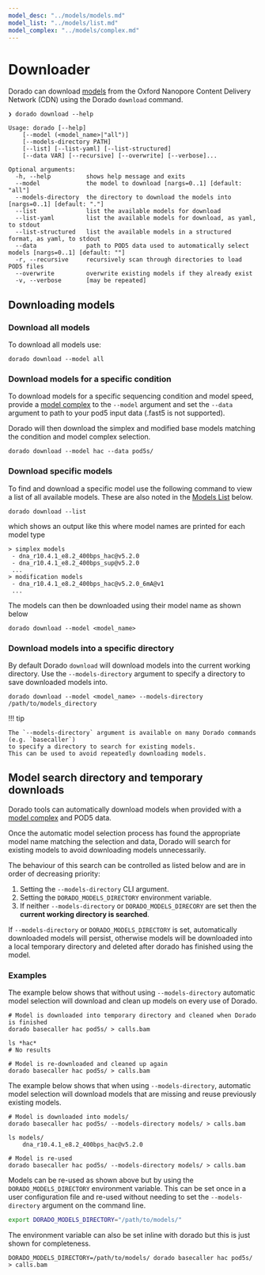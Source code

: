 ```yaml
---
model_desc: "../models/models.md"
model_list: "../models/list.md"
model_complex: "../models/complex.md"
---
```

# Downloader

Dorado can download [models]({{model_desc}}) from the Oxford Nanopore Content Delivery Network (CDN)
using the Dorado `download` command.

```text hl_lines="1"
❯ dorado download --help

Usage: dorado [--help]
    [--model (<model_name>|"all")]
    [--models-directory PATH]
    [--list] [--list-yaml] [--list-structured]
    [--data VAR] [--recursive] [--overwrite] [--verbose]...

Optional arguments:
  -h, --help          shows help message and exits
  --model             the model to download [nargs=0..1] [default: "all"]
  --models-directory  the directory to download the models into [nargs=0..1] [default: "."]
  --list              list the available models for download
  --list-yaml         list the available models for download, as yaml, to stdout
  --list-structured   list the available models in a structured format, as yaml, to stdout
  --data              path to POD5 data used to automatically select models [nargs=0..1] [default: ""]
  -r, --recursive     recursively scan through directories to load POD5 files
  --overwrite         overwrite existing models if they already exist
  -v, --verbose       [may be repeated]
```

## Downloading models

### Download all models

To download all models use:

```dorado
dorado download --model all
```

### Download models for a specific condition

To download models for a specific sequencing condition and model speed, provide a
[model complex]({{model_complex}}) to the `--model` argument
and set the `--data` argument to path to your pod5 input data (.fast5 is not supported).

Dorado will then download the simplex and modified base models matching the condition and model complex selection.

```dorado
dorado download --model hac --data pod5s/
```

### Download specific models

To find and download a specific model use the following command to view a list of all available models.
These are also noted in the [Models List]({{model_list}}) below.

```dorado
dorado download --list
```

which shows an output like this where model names are printed for each model type

```text
> simplex models
 - dna_r10.4.1_e8.2_400bps_hac@v5.2.0
 - dna_r10.4.1_e8.2_400bps_sup@v5.2.0
 ...
> modification models
 - dna_r10.4.1_e8.2_400bps_hac@v5.2.0_6mA@v1
 ...
```

The models can then be downloaded using their model name as shown below

```dorado
dorado download --model <model_name>
```

### Download models into a specific directory

By default Dorado `download` will download models into the current working directory.
Use the `--models-directory` argument to specify a directory to save downloaded models into.

```dorado
dorado download --model <model_name> --models-directory /path/to/models_directory
```

!!! tip

    The `--models-directory` argument is available on many Dorado commands (e.g. `basecaller`)
    to specify a directory to search for existing models.
    This can be used to avoid repeatedly downloading models.

## Model search directory and temporary downloads

Dorado tools can automatically download models when provided with a [model complex]({{model_complex}})
and POD5 data.

Once the automatic model selection process has found the appropriate model name matching the selection and data,
Dorado will search for existing models to avoid downloading models unnecessarily.

The behaviour of this search can be controlled as listed below and are in order of decreasing priority:

1. Setting the `--models-directory` CLI argument.
2. Setting the `DORADO_MODELS_DIRECTORY` environment variable.
3. If neither `--models-directory` or `DORADO_MODELS_DIRECORY` are set then the **current working directory is searched**.

If `--models-directory` or `DORADO_MODELS_DIRECTORY` is set, automatically downloaded models will persist,
otherwise models will be downloaded into a local temporary directory and deleted after dorado has finished
using the model.

### Examples

The example below shows that without using `--models-directory` automatic model selection will download and
clean up models on every use of Dorado.

```dorado
# Model is downloaded into temporary directory and cleaned when Dorado is finished
dorado basecaller hac pod5s/ > calls.bam

ls *hac*
# No results

# Model is re-downloaded and cleaned up again
dorado basecaller hac pod5s/ > calls.bam
```

The example below shows that when using `--models-directory`, automatic model selection will
download models that are missing and reuse previously existing models.

```dorado
# Model is downloaded into models/
dorado basecaller hac pod5s/ --models-directory models/ > calls.bam

ls models/
    dna_r10.4.1_e8.2_400bps_hac@v5.2.0

# Model is re-used
dorado basecaller hac pod5s/ --models-directory models/ > calls.bam
```

Models can be re-used as shown above but by using the `DORADO_MODELS_DIRECTORY`
environment variable. This can be set once in a user configuration file and re-used without
needing to set the `--models-directory` argument on the command line.

```bash
export DORADO_MODELS_DIRECTORY="/path/to/models/"
```

The environment variable can also be set inline with dorado but this is just shown for completeness.

```dorado
DORADO_MODELS_DIRECTORY=/path/to/models/ dorado basecaller hac pod5s/ > calls.bam
```

